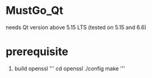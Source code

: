 # MustGo_Qt
needs Qt version above 5.15 LTS
(tested on 5.15 and 6.6)

# prerequisite
1. build openssl
'''
cd openssl
./config
make
'''

